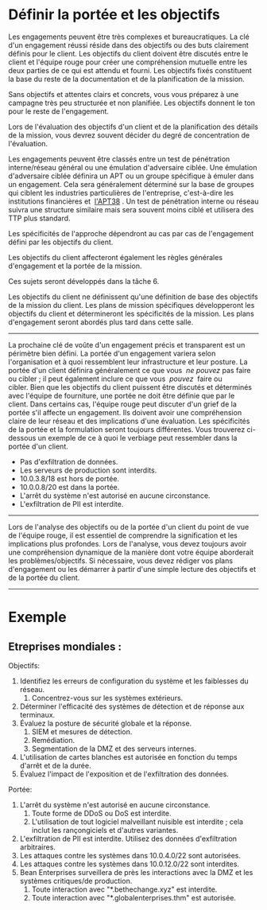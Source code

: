 Définir la portée et les objectifs
====================================


Les engagements peuvent être très complexes et bureaucratiques. La clé d'un engagement réussi réside dans des objectifs ou des buts clairement définis pour le client. Les objectifs du client doivent être discutés entre le client et l'équipe rouge pour créer une compréhension mutuelle entre les deux parties de ce qui est attendu et fourni. Les objectifs fixés constituent la base du reste de la documentation et de la planification de la mission.

Sans objectifs et attentes clairs et concrets, vous vous préparez à une campagne très peu structurée et non planifiée. Les objectifs donnent le ton pour le reste de l'engagement.

Lors de l'évaluation des objectifs d'un client et de la planification des détails de la mission, vous devrez souvent décider du degré de concentration de l'évaluation.

Les engagements peuvent être classés entre un test de pénétration interne/réseau général ou une émulation d'adversaire ciblée. Une émulation d'adversaire ciblée définira un APT ou un groupe spécifique à émuler dans un engagement. Cela sera généralement déterminé sur la base de groupes qui ciblent les industries particulières de l'entreprise, c'est-à-dire les institutions financières et  [l'APT38](https://content.fireeye.com/apt/rpt-apt38) . Un test de pénétration interne ou réseau suivra une structure similaire mais sera souvent moins ciblé et utilisera des TTP plus standard. 

Les spécificités de l'approche dépendront au cas par cas de l'engagement défini par les objectifs du client.

Les objectifs du client affecteront également les règles générales d'engagement et la portée de la mission.

Ces sujets seront développés dans la tâche 6.

Les objectifs du client ne définissent qu'une définition de base des objectifs de la mission du client. Les plans de mission spécifiques développeront les objectifs du client et détermineront les spécificités de la mission. Les plans d'engagement seront abordés plus tard dans cette salle.

* * * * *

La prochaine clé de voûte d'un engagement précis et transparent est un périmètre bien défini. La portée d'un engagement variera selon l'organisation et à quoi ressemblent leur infrastructure et leur posture. La portée d'un client définira généralement ce que vous  *ne pouvez* pas faire ou cibler ; il peut également inclure ce que vous  *pouvez*  faire ou cibler. Bien que les objectifs du client puissent être discutés et déterminés avec l'équipe de fourniture, une portée ne doit être définie que par le client. Dans certains cas, l'équipe rouge peut discuter d'un grief de la portée s'il affecte un engagement. Ils doivent avoir une compréhension claire de leur réseau et des implications d'une évaluation. Les spécificités de la portée et la formulation seront toujours différentes. Vous trouverez ci-dessous un exemple de ce à quoi le verbiage peut ressembler dans la portée d'un client.

-   Pas d'exfiltration de données.
-   Les serveurs de production sont interdits.
-   10.0.3.8/18 est hors de portée.
-   10.0.0.8/20 est dans la portée.
-   L'arrêt du système n'est autorisé en aucune circonstance.
-   L'exfiltration de PII est interdite.

* * * * *

Lors de l'analyse des objectifs ou de la portée d'un client du point de vue de l'équipe rouge, il est essentiel de comprendre la signification et les implications plus profondes. Lors de l'analyse, vous devez toujours avoir une compréhension dynamique de la manière dont votre équipe aborderait les problèmes/objectifs. Si nécessaire, vous devez rédiger vos plans d'engagement ou les démarrer à partir d'une simple lecture des objectifs et de la portée du client.

* * * * *

# Exemple 
## Etreprises mondiales :

Objectifs:

1.  Identifiez les erreurs de configuration du système et les faiblesses du réseau.
    1.  Concentrez-vous sur les systèmes extérieurs.
2.  Déterminer l'efficacité des systèmes de détection et de réponse aux terminaux.
3.  Évaluez la posture de sécurité globale et la réponse.
    1.  SIEM et mesures de détection.
    2.  Remédiation.
    3.  Segmentation de la DMZ et des serveurs internes.
4.  L'utilisation de cartes blanches est autorisée en fonction du temps d'arrêt et de la durée.
5.  Évaluez l'impact de l'exposition et de l'exfiltration des données.

Portée:

1.  L'arrêt du système n'est autorisé en aucune circonstance.
    1.  Toute forme de DDoS ou DoS est interdite.
    2.  L'utilisation de tout logiciel malveillant nuisible est interdite ; cela inclut les rançongiciels et d'autres variantes.
2.  L'exfiltration de PII est interdite. Utilisez des données d'exfiltration arbitraires.
3.  Les attaques contre les systèmes dans 10.0.4.0/22 ​​sont autorisées.
4.  Les attaques contre les systèmes dans 10.0.12.0/22 ​​sont interdites.
5.  Bean Enterprises surveillera de près les interactions avec la DMZ et les systèmes critiques/de production.
    1.  Toute interaction avec "*.bethechange.xyz" est interdite.
    2.  Toute interaction avec "*.globalenterprises.thm" est autorisée.
